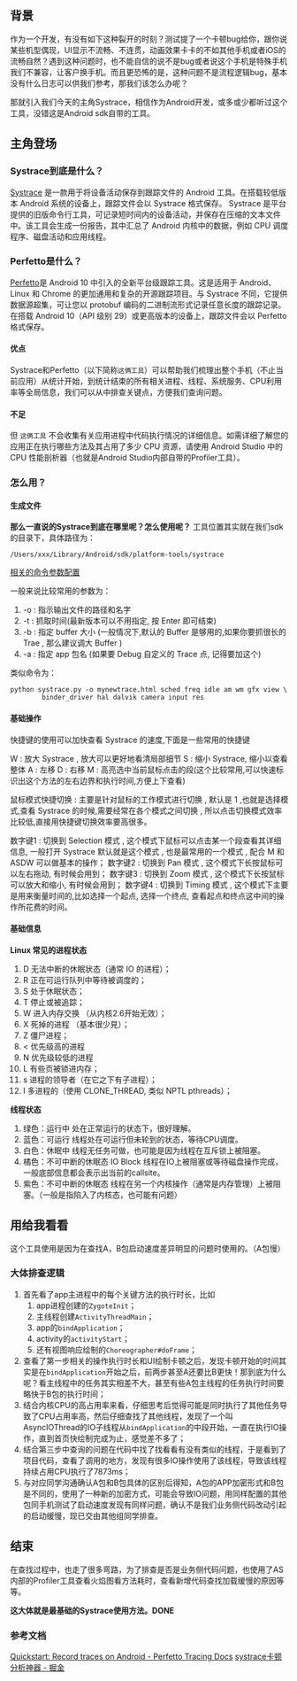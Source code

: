 
## 背景
作为一个开发，有没有如下这种裂开的时刻？测试提了一个卡顿bug给你，跟你说某些机型偶现，UI显示不流畅、不连贯，动画效果卡卡的不如其他手机或者iOS的流畅自然？遇到这种问题时，也不能自信的说不是bug或者说这个手机是特殊手机我们不兼容，让客户换手机。而且更恐怖的是，这种问题不是流程逻辑bug，基本没有什么日志可以供我们参考，那我们该怎么办呢？

那就引入我们今天的主角Systrace，相信作为Android开发，或多或少都听过这个工具，没错这是Android sdk自带的工具。

## 主角登场

### Systrace到底是什么？
[Systrace](https://developer.android.google.cn/topic/performance/tracing?hl=zh-cn) 是一款用于将设备活动保存到跟踪文件的 Android 工具。在搭载较低版本 Android 系统的设备上，跟踪文件会以 Systrace 格式保存。
Systrace 是平台提供的旧版命令行工具，可记录短时间内的设备活动，并保存在压缩的文本文件中。该工具会生成一份报告，其中汇总了 Android 内核中的数据，例如 CPU 调度程序、磁盘活动和应用线程。

### Perfetto是什么？
[Perfetto](https://ui.perfetto.dev/)是 Android 10 中引入的全新平台级跟踪工具。这是适用于 Android、Linux 和 Chrome 的更加通用和复杂的开源跟踪项目。与 Systrace 不同，它提供数据源超集，可让您以 protobuf 编码的二进制流形式记录任意长度的跟踪记录。在搭载 Android 10（API 级别 29）或更高版本的设备上，跟踪文件会以 Perfetto 格式保存。

#### 优点
Systrace和Perfetto（以下简称`这俩工具`）可以帮助我们梳理出整个手机（不止当前应用）从统计开始，到统计结束的所有相关进程、线程、系统服务、CPU利用率等全局信息，我们可以从中排查关键点，方便我们查询问题。

#### 不足
但 `这俩工具` 不会收集有关应用进程中代码执行情况的详细信息。如需详细了解您的应用正在执行哪些方法及其占用了多少 CPU 资源，请使用 Android Studio 中的 CPU 性能剖析器（也就是Android Studio内部自带的Profiler工具）。

### 怎么用？

#### 生成文件
**那么一直说的Systrace到底在哪里呢？怎么使用呢？**
工具位置其实就在我们sdk的目录下，具体路径为：
```
/Users/xxx/Library/Android/sdk/platform-tools/systrace
```
[相关的命令参数配置](https://developer.android.google.cn/topic/performance/tracing/command-line?hl=zh-cn)

一般来说比较常用的参数为：

1. -o : 指示输出文件的路径和名字
2. -t : 抓取时间(最新版本可以不用指定, 按 Enter 即可结束)
3. -b : 指定 buffer 大小 (一般情况下,默认的 Buffer 是够用的,如果你要抓很长的 Trae , 那么建议调大 Buffer )
4. -a : 指定 app 包名 (如果要 Debug 自定义的 Trace 点, 记得要加这个)

类似命令为：
```
python systrace.py -o mynewtrace.html sched freq idle am wm gfx view \
        binder_driver hal dalvik camera input res
```

#### 基础操作
快捷键的使用可以加快查看 Systrace 的速度,下面是一些常用的快捷键

W : 放大 Systrace , 放大可以更好地看清局部细节
S : 缩小 Systrace, 缩小以查看整体
A : 左移
D : 右移
M : 高亮选中当前鼠标点击的段(这个比较常用,可以快速标识出这个方法的左右边界和执行时间,方便上下查看)

鼠标模式快捷切换 : 主要是针对鼠标的工作模式进行切换 , 默认是 1 ,也就是选择模式,查看 Systrace 的时候,需要经常在各个模式之间切换 , 所以点击切换模式效率比较低,直接用快捷键切换效率要高很多。

数字键1 : 切换到 Selection 模式 , 这个模式下鼠标可以点击某一个段查看其详细信息, 一般打开 Systrace 默认就是这个模式 , 也是最常用的一个模式 , 配合 M 和 ASDW 可以做基本的操作；
数字键2 : 切换到 Pan 模式 , 这个模式下长按鼠标可以左右拖动, 有时候会用到；
数字键3 : 切换到 Zoom 模式 , 这个模式下长按鼠标可以放大和缩小, 有时候会用到；
数字键4 : 切换到 Timing 模式 , 这个模式下主要是用来衡量时间的,比如选择一个起点, 选择一个终点, 查看起点和终点这中间的操作所花费的时间。

#### 基础信息
**Linux 常见的进程状态**

1. D 无法中断的休眠状态（通常 IO 的进程）；
2. R 正在可运行队列中等待被调度的；
3. S 处于休眠状态；
4. T 停止或被追踪；
5. W 进入内存交换 （从内核2.6开始无效）；
6. X 死掉的进程 （基本很少見）；
7. Z 僵尸进程；
8. < 优先级高的进程
9. N 优先级较低的进程
10. L 有些页被锁进内存；
11. s 进程的领导者（在它之下有子进程）；
12. l 多进程的（使用 CLONE_THREAD, 类似 NPTL pthreads）；

**线程状态**

1. 绿色：运行中
    处在正常运行的状态下，很好理解。
2. 蓝色：可运行
    线程处在可运行但未轮到的状态，等待CPU调度。
3. 白色：休眠中
    线程无任务可做，也可能是因为线程在互斥锁上被阻塞。
4. 橘色：不可中断的休眠态 IO Block
    线程在IO上被阻塞或等待磁盘操作完成，一般底部信息都会表示出当前的callsite。
5. 紫色：不可中断的休眠态
    线程在另一个内核操作（通常是内存管理）上被阻塞。（一般是指陷入了内核态，也可能有问题）
    
## 用给我看看

这个工具使用是因为在查找A，B包启动速度差异明显的问题时使用的。（A包慢）

### 大体排查逻辑
1. 首先看了app主进程中的每个关键方法的执行时长，比如
    1. app进程创建的`ZygoteInit`；
    2. 主线程创建`ActivityThreadMain`；
    3. app的`bindApplication`；
    4. activity的`activityStart`；
    5. 还有视图响应绘制的`Choreographer#doFrame`；
2. 查看了第一步相关的操作执行时长和UI绘制卡顿之后，发现卡顿开始的时间其实是在`bindApplication`开始之后，前两步甚至A还要比B更快！那到底为什么呢？看主线程中的任务其实相差不大，甚至有些A包主线程的任务执行时间要略快于B包的执行时间；
3. 结合内核CPU的高占用率来看，仔细思考后觉得可能是同时执行了其他任务导致了CPU占用率高，然后仔细查找了其他线程，发现了一个叫AsyncIOThread的IO子线程从`bindApplication`的中段开始，一直在执行IO操作，直到首页快绘制完成为止，感觉差不多了；
4. 结合第三步中查询的问题在代码中找了找看看有没有类似的线程，于是看到了项目代码，查看了调用的地方，发现有很多IO操作使用了该线程，导致该线程持续占用CPU执行了7873ms；
5. 与对应同学沟通确认A包和B包具体的区别后得知，A包的APP加密形式和B包是不同的，使用了一种新的加密方式，可能会导致IO问题，用同样配置的其他包同手机测试了启动速度发现有同样问题，确认不是我们业务侧代码改动引起的启动缓慢，现已交由其他组同学排查。
## 结束
在查找过程中，也走了很多弯路，为了排查是否是业务侧代码问题，也使用了AS内部的Profiler工具查看火焰图看方法耗时，查看新增代码查找加载缓慢的原因等等。

**这大体就是最基础的Systrace使用方法。DONE**


### 参考文档

[Quickstart: Record traces on Android - Perfetto Tracing Docs](https://perfetto.dev/docs/quickstart/android-tracing#recording-a-trace-through-the-cmdline)
[systrace卡顿分析神器 - 掘金](https://juejin.cn/post/7066400362273439751)